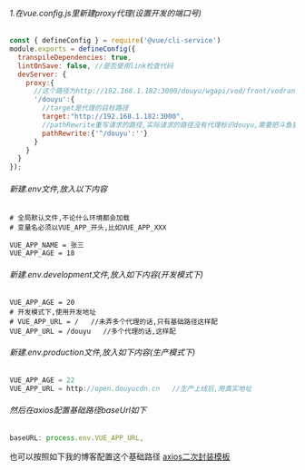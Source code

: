 ###### 1.在vue.config.js里新建proxy代理(设置开发的端口号)
```js
const { defineConfig } = require('@vue/cli-service')
module.exports = defineConfig({
  transpileDependencies: true,
  lintOnSave: false, //是否使用link检查代码
  devServer: {
    proxy:{
      //这个路径为http://192.168.1.182:3000/douyu/wgapi/vod/front/vodrank/getTagVideos
      '/douyu':{
        //target是代理的目标路径
        target:"http://192.168.1.182:3000",
        //pathRewrite重写请求的路径,实际请求的路径没有代理标识douyu,需要把斗鱼重置为空字符串
        pathRewrite:{'^/douyu':''}
      }
    }
  }
});
```
###### 新建.env文件,放入以下内容
```env
# 全局默认文件,不论什么环境都会加载
# 变量名必须以VUE_APP_开头,比如VUE_APP_XXX

VUE_APP_NAME = 张三
VUE_APP_AGE = 18
```
###### 新建.env.development文件,放入如下内容(开发模式下)
```env.development
VUE_APP_AGE = 20
# 开发模式下,使用开发地址
# VUE_APP_URL = /   //未弄多个代理的话,只有基础路径这样配
VUE_APP_URL = /douyu   //多个代理的话,这样配
```
###### 新建.env.production文件,放入如下内容(生产模式下)
```js
VUE_APP_AGE = 22
VUE_APP_URL = http://open.douyucdn.cn   //生产上线后,用真实地址
```
###### 然后在axios配置基础路径baseUrl如下
```js
baseURL: process.env.VUE_APP_URL,
```
也可以按照如下我的博客配置这个基础路径
[axios二次封装模板](https://blog.csdn.net/weixin_68658847/article/details/129403539?ops_request_misc=%257B%2522request%255Fid%2522%253A%2522167894749816800197078056%2522%252C%2522scm%2522%253A%252220140713.130102334.pc%255Fblog.%2522%257D&request_id=167894749816800197078056&biz_id=0&utm_medium=distribute.pc_search_result.none-task-blog-2~blog~first_rank_ecpm_v1~rank_v31_ecpm-4-129403539-null-null.blog_rank_default&utm_term=axios&spm=1018.2226.3001.4450)